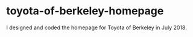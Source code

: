 # toyota-of-berkeley-homepage
I designed and coded the homepage for Toyota of Berkeley in July 2018.
